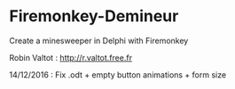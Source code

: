 # Firemonkey-Demineur
Create a minesweeper in Delphi with Firemonkey

Robin Valtot : http://r.valtot.free.fr

14/12/2016 : Fix .odt + empty button animations + form size  
